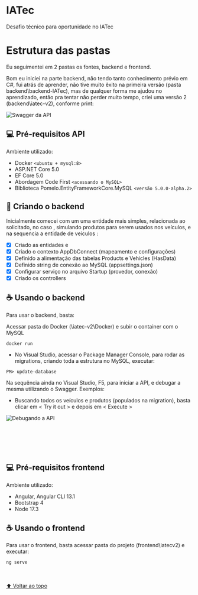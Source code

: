 # IATec
Desafio técnico para oportunidade no IATec


# Estrutura das pastas
Eu seguimentei em 2 pastas os fontes, backend e frontend.

Bom eu iniciei na parte backend, não tendo tanto conhecimento prévio em C#, fui atrás de aprender, não tive muito êxito na primeira versão (pasta backend\backend-IATec), mas de qualquer forma me ajudou no aprendizado, então pra tentar não perder muito tempo, criei uma versão 2 (backend\iatec-v2), conforme print:

<img src="https://live.staticflickr.com/65535/51797650837_331327aac8_b.jpg" alt="Swagger da API">

## 💻 Pré-requisitos API

Ambiente utilizado:
* Docker `<ubuntu + mysql:8>`
* ASP.NET Core 5.0 
* EF Core 5.0
* Abordagem Code First `<acessando o MySQL>`
* Biblioteca Pomelo.EntityFrameworkCore.MySQL `<versão 5.0.0-alpha.2>`

## 🚀 Criando o backend

Inicialmente comecei com um uma entidade mais simples, relacionada ao solicitado, no caso <Products>, simulando produtos para serem usados nos veículos, e na sequencia a entidade de veículos <Vehicles>:
- [x] Criado as entidades <Products> e <Vehicles>
- [x] Criado o contexto AppDbConnect (mapeamento e configurações)
- [x] Definido a alimentação das tabelas Products e Vehicles (HasData)
- [x] Definido string de conexão ao MySQL (appsettings.json) 
- [x] Configurar serviço no arquivo Startup (provedor, conexão)
- [x] Criado os controllers 
  
## ☕ Usando o backend
Para usar o backend, basta:

Acessar pasta do Docker (\iatec-v2\Docker) e subir o container com o MySQL
```
docker run
```
- No Visual Studio, acessar o Package Manager Console, para rodar as migrations, criando toda a estrutura no MySQL, executar:
```
PM> update-database
```
Na sequência ainda no Visual Studio, F5, para iniciar a API, e debugar a mesma utilizando o Swagger.
Exemplos:
- Buscando todos os veículos e produtos (populados na migration), basta clicar em < Try it out > e depois em < Execute >
  
<img src="https://live.staticflickr.com/65535/51799018834_71b93b1959_b.jpg" alt="Debugando a API">
  
<br><br><br><br>
## 💻 Pré-requisitos frontend

Ambiente utilizado:
* Angular, Angular CLI 13.1
* Bootstrap 4 
* Node 17.3
  
## ☕ Usando o frontend
Para usar o frontend, basta acessar pasta do projeto (frontend\iatecv2) e executar:
```
ng serve
```
  
<br><br>
[⬆ Voltar ao topo](#IATec)<br>
